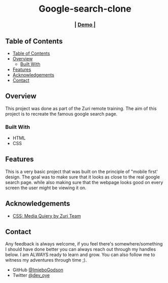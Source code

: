 <h1 align="center">Google-search-clone</h1>

<div align="center">
  <h3>
    <span> | </span>
    <a href="https://imiebogodson.github.io/google-search-clone/">
      Demo
    </a>
    <span> | </span>
  </h3>
</div>

<!-- TABLE OF CONTENTS -->

## Table of Contents

- [Table of Contents](#table-of-contents)
- [Overview](#overview)
  - [Built With](#built-with)
- [Features](#features)
- [Acknowledgements](#acknowledgements)
- [Contact](#contact)

<!-- OVERVIEW -->

## Overview

 This project was done as part of the Zuri remote training. The aim of this project is to recreate the famous google search page.


### Built With

<!-- This section should list any major frameworks that you built your project using. Here are a few examples.-->

- HTML
- CSS

## Features

<!-- List the features of your application or follow the template. Don't share the figma file here :) -->

This is a very basic project that was built on the principle of "mobile first' design. The goal was to make sure that it looks as close to the real google search page. while also making sure that the webpage looks good on every screen the user might be viewing it on.


## Acknowledgements

<!-- This section should list any articles or add-ons/plugins that helps you to complete the project. This is optional but it will help you in the future. For exmpale -->

- [CSS: Media Quiery by Zuri Team](https://www.youtube.com/watch?v=969_jGiJOXo)

## Contact

Any feedback is always welcome, if you feel there's somewhere/something I should have done better you can always reach out through my handles below. I am ALWAYS ready to learn and grow. You can also follow me to witness my adventures through time ;).

- GitHub [@ImieboGodson](https://github.com/ImieboGodson)
- Twitter [@dev_oye](https://twitter.com/dev_oye)